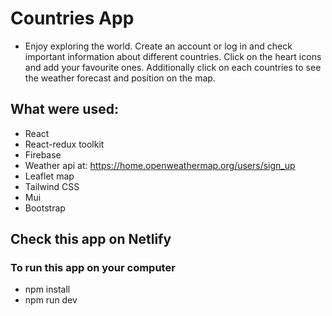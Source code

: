 # Countries App

- Enjoy exploring the world. Create an account or log in and check important information about different countries. Click on the heart icons and add your favourite ones. Additionally click on each countries to see the weather forecast and position on the map.

## What were used:

- React
- React-redux toolkit
- Firebase
- Weather api at: https://home.openweathermap.org/users/sign_up
- Leaflet map
- Tailwind CSS
- Mui
- Bootstrap

 ## Check this app on Netlify


### To run this app on your computer

 - npm install
 - npm run dev

